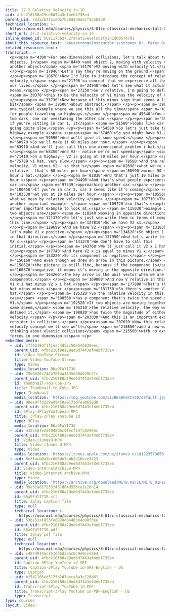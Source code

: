 ```yaml
---
title: 27.2 Relative Velocity in 1D
uid: 4fbc216f88a29ed6d7443ef4ebf735e4
parent_uid: 7e35cb4f1cddb7b70d4d9da7f855b9b9
technical_location: >-
  https://ocw.mit.edu/courses/physics/8-01sc-classical-mechanics-fall-2016/week-9-collision-theory/27.2-relative-velocity-in-1d/27.2-relative-velocity-in-1d
short_url: 27.2-relative-velocity-in-1d
inline_embed_id: 5681175627.2relativevelocityin1d60674701
about_this_resource_text: '<p><strong>Instructor:</strong> Dr. Peter Dourmashkin</p>'
related_resources_text: ''
transcript: >-
  <p><span m='4300'>For one-dimensional collisions, let's talk about two
  objects, 1</span> <span m='8440'>and object 2, moving with velocity V1 and
  another object</span> <span m='14170'>V2 moving with velocity V2.</span>
  </p><p><span m='17046'>Let's say they're moving on the ground.</span>
  </p><p><span m='18670'>Now I'd like to introduce the concept of relative
  velocity,</span> <span m='21790'>a concept that we experience all the time in
  our lives.</span> </p><p><span m='24940'>But let's see what it actually
  means.</span> </p><p><span m='27250'>So V relative, I'm going to define</span>
  <span m='30370'>this to be the velocity of V1 minus the velocity of V2.</span>
  </p><p><span m='35730'>Now because of this minus sign that seems a little
  bit</span> <span m='38500'>about abstract.</span> </p><p><span m='39920'>But
  one typical example where we see this all the time</span> <span m='43250'>is
  for people traveling on highways.</span> </p><p><span m='45640'>You might have
  two cars, one car overtaking the other car.</span> </p><p><span m='49300'>But
  if you're sitting in car 1, it</span> <span m='51580'>looks like car 2 is
  going quite slow.</span> </p><p><span m='54580'>So let's just take typical
  highway example.</span> </p><p><span m='57460'>So you might have V1.</span>
  </p><p><span m='59590'>And we'll give it some speed.</span> </p><p><span
  m='60970'>So we'll make it 60 miles per hour.</span> </p><p><span
  m='63910'>And we'll just call this one-dimensional problem i hat.</span>
  </p><p><span m='68350'>And V2-- notice we're not speeding</span> <span
  m='71410'>on a highway-- V2 is going at 50 miles per hour,</span> <span
  m='75789'>i hat, very slow.</span> </p><p><span m='78580'>And the relative
  velocity, V1 minus V2-- so that's</span> <span m='82690'>what we're calling V
  relative-- that's 60 miles per hour</span> <span m='88990'>minus 50 miles per
  hour i hat.</span> </p><p><span m='92830'>And that's just 10 miles per
  hour.</span> </p><p><span m='94490'>And that's what people experience when one
  car is</span> <span m='97539'>approaching another car.</span> </p><p><span
  m='100450'>If you're in car 2, car 1 seems like it's coming</span> <span
  m='103539'>at you at 10 miles per hour.</span> </p><p><span m='105560'>This is
  what we mean by relative velocity.</span> </p><p><span m='107710'>There's
  another important example--</span> <span m='109720'>so that's example 1-- the
  other important example to look at,</span> <span m='115030'>example 2, is when
  two objects are</span> <span m='118240'>moving in opposite directions.</span>
  </p><p><span m='121370'>So let's just see write them in terms of components
  this time.</span> </p><p><span m='127810'>So we have V2 x1.</span>
  </p><p><span m='129699'>And we have V2.</span> </p><p><span m='131830'>And
  let's make V1 x positive.</span> </p><p><span m='134620'>So object 1 is moving
  in that direction.</span> </p><p><span m='137950'>And let's write this one as
  V2 x.</span> </p><p><span m='141370'>We don't have to call this
  initial.</span> </p><p><span m='143760'>We'll just call it V2 x i hat.</span>
  </p><p><span m='147740'>And here V2 x is equal to minus V1 x.</span>
  </p><p><span m='153220'>So its component is negative.</span> </p><p><span
  m='156160'>And even though we drew an arrow in this picture,</span> <span
  m='158620'>the picture is still fine, because if the component is</span> <span
  m='160870'>negative, it means it's moving in the opposite direction.</span>
  </p><p><span m='164260'>The key arrow is the unit vector when we are writing
  components.</span> </p><p><span m='169000'>And now V relative in this case is
  V1 x i hat minus V2 x i hat.</span> </p><p><span m='177880'>That's the V1 x i
  hat minus minus.</span> </p><p><span m='181750'>So there's another V1 x i
  hat.</span> </p><p><span m='185320'>So the relative velocity in this
  case</span> <span m='188560'>has a component that's twice the speed of
  V1.</span> </p><p><span m='192520'>If two objects are moving together at the
  same speed,</span> <span m='196210'>the relative velocity, the way we've
  defined it,</span> <span m='198820'>has twice the magnitude of either
  velocity.</span> </p><p><span m='203030'>And this is an important example to
  consider in collisions.</span> </p><p><span m='207020'>Now this relative
  velocity concept we'll see we'll</span> <span m='210850'>add a new way of
  thinking about elastic collisions</span> <span m='215560'>with no external
  forces in one dimension.</span> </p>
embedded_media:
  - uid: c7f6b18df1f1eac4d57c50e543630eec
    parent_uid: 4fbc216f88a29ed6d7443ef4ebf735e4
    id: Video-YouTube-Stream
    title: Video-YouTube-Stream
    type: Video
    media_location: B6a9FaYI730
  - uid: 75d4626c744a781aa1835d40db20b2fc
    parent_uid: 4fbc216f88a29ed6d7443ef4ebf735e4
    id: Thumbnail-YouTube-JPG
    title: Thumbnail-YouTube-JPG
    type: Thumbnail
    media_location: 'https://img.youtube.com/vi/B6a9FaYI730/default.jpg'
  - uid: 90ee9ffd229ad9450a8173dfea0656d0
    parent_uid: 4fbc216f88a29ed6d7443ef4ebf735e4
    id: 3Play-3PlayYouTubeid-MP4
    title: 3Play-3Play YouTube id
    type: 3Play
    media_location: B6a9FaYI730
  - uid: 4322567e2d4048d6c4fecf14fc029e5c
    parent_uid: 4fbc216f88a29ed6d7443ef4ebf735e4
    id: Video-iTunesU-MP4
    title: Video-iTunes U-MP4
    type: Video
    media_location: 'https://itunes.apple.com/us/itunes-u/id1223579658'
  - uid: 8e3facb0a5bc068de7abb2a16ece3423
    parent_uid: 4fbc216f88a29ed6d7443ef4ebf735e4
    id: Video-InternetArchive-MP4
    title: Video-Internet Archive-MP4
    type: Video
    media_location: 'https://archive.org/download/MIT8.01F16/MIT8_01F16_L27v02_360p.mp4'
  - uid: 39a51a6172332457d64d556ca1c2db14
    parent_uid: 4fbc216f88a29ed6d7443ef4ebf735e4
    id: B6a9FaYI730.srt
    title: 3play caption file
    type: null
    technical_location: >-
      https://ocw.mit.edu/courses/physics/8-01sc-classical-mechanics-fall-2016/week-9-collision-theory/27.2-relative-velocity-in-1d/27.2-relative-velocity-in-1d/B6a9FaYI730.srt
  - uid: 536e52af853fe8978d8448bb4c88f3ee
    parent_uid: 4fbc216f88a29ed6d7443ef4ebf735e4
    id: B6a9FaYI730.pdf
    title: 3play pdf file
    type: null
    technical_location: >-
      https://ocw.mit.edu/courses/physics/8-01sc-classical-mechanics-fall-2016/week-9-collision-theory/27.2-relative-velocity-in-1d/27.2-relative-velocity-in-1d/B6a9FaYI730.pdf
  - uid: c487d914ac251ed6da7ac0c9e9cce364
    parent_uid: 4fbc216f88a29ed6d7443ef4ebf735e4
    id: Caption-3Play YouTube id-SRT
    title: Caption-3Play YouTube id-SRT-English - US
    type: Caption
  - uid: bf541105cd517fb2d7deca8a3e126d61
    parent_uid: 4fbc216f88a29ed6d7443ef4ebf735e4
    id: Transcript-3Play YouTube id-PDF
    title: Transcript-3Play YouTube id-PDF-English - US
    type: Transcript
type: courses
layout: video
---
```


